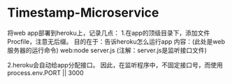 # Timestamp-Microservice
将web app部署到heroku上，记录几点：
  1.在app的顶级目录下，添加文件Procfile，注意无后缀。
       目的在于：告诉heroku怎么运行app
       内容：(此处是web服务器的运行命令)
            web:node server.js (注解：server.js是监听接口文件)
            
  2.heroku会自动给app分配接口。
      因此，在监听程序中，不固定接口号，而使用
          process.env.PORT || 3000
  
